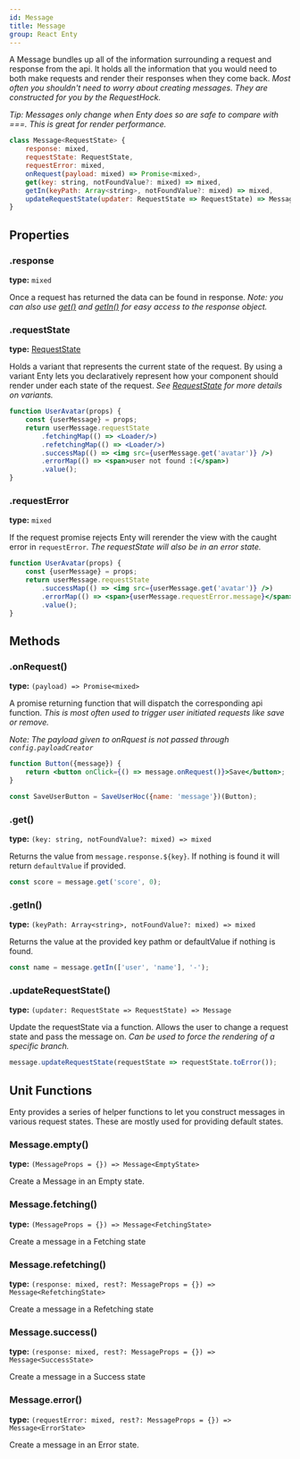 ```yaml
---
id: Message
title: Message
group: React Enty
---
```


A Message bundles up all of the information surrounding a request and response from the api.
It holds all the information that you would need to both make requests and render their responses
when they come back. _Most often you shouldn't need to worry about creating messages. They are constructed for you
by the RequestHock._

_Tip: Messages only change when Enty does so are safe to compare with ===. This is great for render
performance._



```js
class Message<RequestState> {
    response: mixed,
    requestState: RequestState,
    requestError: mixed,
    onRequest(payload: mixed) => Promise<mixed>,
    get(key: string, notFoundValue?: mixed) => mixed,
    getIn(keyPath: Array<string>, notFoundValue?: mixed) => mixed,
    updateRequestState(updater: RequestState => RequestState) => Message
}
```

## Properties

### .response
**type:** `mixed`  

Once a request has returned the data can be found in response. _Note: you can also use
[get()](#get) and [getIn()](#getin) for easy access to the response object._

### .requestState
**type:** [RequestState]

Holds a variant that represents the current state of the request. By using a variant
Enty lets you declaratively represent how your component should render under each state of the 
request. _See [RequestState] for more details on variants._

```jsx
function UserAvatar(props) {
    const {userMessage} = props;
    return userMessage.requestState
        .fetchingMap(() => <Loader/>)
        .refetchingMap(() => <Loader/>)
        .successMap(() => <img src={userMessage.get('avatar')} />)
        .errorMap(() => <span>user not found :(</span>)
        .value();
}
```

### .requestError
**type:** `mixed`  

If the request promise rejects Enty will rerender the view with the caught error in 
`requestError`. _The requestState will also be in an error state._

```jsx
function UserAvatar(props) {
    const {userMessage} = props;
    return userMessage.requestState
        .successMap(() => <img src={userMessage.get('avatar')} />)
        .errorMap(() => <span>{userMessage.requestError.message}</span>)
        .value();
}
```


## Methods

### .onRequest()
**type:** `(payload) => Promise<mixed>`  

A promise returning function that will dispatch the corresponding api function. _This is most often 
used to trigger user initiated requests like save or remove._

_Note: The payload given to onRquest is not passed through `config.payloadCreator`_

```jsx
function Button({message}) {
    return <button onClick={() => message.onRequest()}>Save</button>;
}

const SaveUserButton = SaveUserHoc({name: 'message'})(Button);
```


### .get()
**type:** `(key: string, notFoundValue?: mixed) => mixed`  

Returns the value from `message.response.${key}`. If nothing is found it will return `defaultValue`
if provided.

```js
const score = message.get('score', 0);
```

### .getIn()
**type:** `(keyPath: Array<string>, notFoundValue?: mixed) => mixed`  

Returns the value at the provided key pathm or defaultValue if nothing is found.

```js
const name = message.getIn(['user', 'name'], '-');
```

### .updateRequestState()
**type:** `(updater: RequestState => RequestState) => Message`  

Update the requestState via a function. Allows the user to change a request state and pass the 
message on. _Can be used to force the rendering of a specific branch._

```js
message.updateRequestState(requestState => requestState.toError());
```



## Unit Functions
Enty provides a series of helper functions to let you construct messages
in various request states. These are mostly used for providing default states.

### Message.empty()
**type:** `(MessageProps = {}) => Message<EmptyState>`

Create a Message in an Empty state.

### Message.fetching()
**type:** `(MessageProps = {}) => Message<FetchingState>`

Create a message in a Fetching state

### Message.refetching()
**type:** `(response: mixed, rest?: MessageProps = {}) => Message<RefetchingState>`

Create a message in a Refetching state

### Message.success()
**type:** `(response: mixed, rest?: MessageProps = {}) => Message<SuccessState>`

Create a message in a Success state


### Message.error()
**type:** `(requestError: mixed, rest?: MessageProps = {}) => Message<ErrorState>`

Create a message in an Error state.


[RequestState]: ./RequestState
